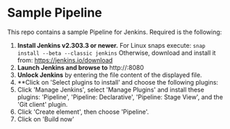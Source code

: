 Sample Pipeline
===============

This repo contains a sample Pipeline for Jenkins. Required is the following:

1. **Install Jenkins v2.303.3 or newer.**
   For Linux snaps execute: `snap install --beta --classic jenkins`
   Otherwise, download and install it from: https://jenkins.io/download
2. **Launch Jenkins and browse to** http://<YOURHOSTNAME>:8080
3. **Unlock Jenkins** by entering the file content of the displayed file.
4. **Click on 'Select plugins to install' and choose the following plugins:
4. Click 'Manage Jenkins', select 'Manage Plugins' and install these plugins: 'Pipeline', 'Pipeline: Declarative', 'Pipeline: Stage View', and the 'Git client' plugin.
5. Click 'Create element', then choose 'Pipeline'.
6. Click on 'Build now'

